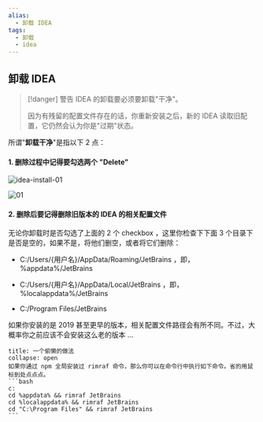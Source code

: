 ```yaml
---
alias: 
  - 卸载 IDEA
tags: 
  - 卸载
  - idea
---
```


## 卸载 IDEA

> [!danger] 警告
> IDEA 的卸载要必须要卸载"干净"。
> 
> 因为有残留的配置文件存在的话，你重新安装之后，新的 IDEA 读取旧配置，它仍然会认为你是"过期"状态。

所谓"**卸载干净**"是指以下 2 点：

#### 1. 删除过程中记得要勾选两个 "Delete"

![idea-install-01](https://woniumd.oss-cn-hangzhou.aliyuncs.com/java/hemiao/20220616174640.png)

![01](https://woniumd.oss-cn-hangzhou.aliyuncs.com/java/hemiao/20220627133040.png)
#### 2. 删除后要记得删除旧版本的 IDEA 的相关配置文件

无论你卸载时是否勾选了上面的 2 个 checkbox ，这里你检查下下面 3 个目录下是否是空的，如果不是，将他们删空，或者将它们删除：

   - C:/Users/{用户名}/AppData/Roaming/JetBrains ，即，%appdata%/JetBrains

   - C:/Users/{用户名}/AppData/Local/JetBrains ，即，%localappdata%/JetBrains 

   - C:/Program Files/JetBrains

   如果你安装的是 2019 甚至更早的版本，相关配置文件路径会有所不同。不过，大概率你之前应该不会安装这么老的版本 ...


````ad-tip 
title: 一个偷懒的做法
collapse: open
如果你通过 npm 全局安装过 rimraf 命令，那么你可以在命令行中执行如下命令。省的用鼠标到处点点点。
```bash
c:
cd %appdata% && rimraf JetBrains 
cd %localappdata% && rimraf JetBrains 
cd "C:\Program Files" && rimraf JetBrains
```
````










